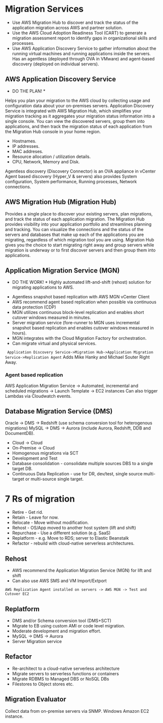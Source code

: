 # Migration Services


- Use AWS Migration Hub to discover and track the status of the application migration across AWS and partner solution.
- Use the AWS Cloud Adoption Readiness Tool (CART) to generate a migration assessment report to identify gaps in organizational skills and processes.
- Use AWS Application Discovery Service to gather information about the running virtual machines and running applications inside the servers. Has an agentless (deployed through OVA in VMware) and agent-based discovery (deployed on individual servers).

## AWS Application Discovery Service 
* DO THE PLAN! * 

Helps you plan your migration to the AWS cloud by collecting usage and configuration data about your on-premises servers. Application Discovery Service is integrated with AWS Migration Hub, which simplifies your migration tracking as it aggregates your migration status information into a single console. You can view the discovered servers, group them into applications, and then track the migration status of each application from the Migration Hub console in your home region.

- Hostnames.
- IP addresses.
- MAC addreses.
- Resource allocation / utilization details.
- CPU, Network, Memory and Disk.

Agentless discovery (Discovery Connector) is an OVA appliance in vCenter
Agent based discovery (Hyper_V & servers) also provides System configuration, System performance, Running processes, Network connections.

## AWS Migration Hub (Migration Hub) 

Provides a single place to discover your existing servers, plan migrations, and track the status of each application migration. The Migration Hub provides visibility into your application portfolio and streamlines planning and tracking. You can visualize the connections and the status of the servers and databases that make up each of the applications you are migrating, regardless of which migration tool you are using. Migration Hub gives you the choice to start migrating right away and group servers while migration is underway or to first discover servers and then group them into applications.

## Application Migration Service (MGN)
* DO THE WORK! *
Highly automated lift-and-shift (rehost) solution for migrating applications to AWS.

- Agentless snapshot based replication with AWS MGN vCenter Client
- AWS recommend agent based replication when possible via continuous data protection (CDP)
- MGN utilizes continuous block-level replication and enables short cutover windows measured in minutes.
- Server migration service (fore-runner to MGN uses incremental snapshot based replication and enables cutover windows measured in hours).
- MGN integrates with the Cloud Migration Factory for orchestration.
- Can migrate virtual and physical services.

```` Application Discovery Service->Migration Hub->Application Migration Service->Replication Agent````
Adds Mike Hanky and Michael Souter Right Away.

### Agent based replication

AWS Application Migration Service -> Automated, incremental and scheduled migrations -> Launch Template -> EC2 instances
Can also trigger Lambdas via Cloudwatch events.

## Database Migration Service (DMS)

Oracle -> DMS -> Redshift (use schema conversion tool for heterogenous migrations)
MySQL -> DMS -> Aurora (include Aurora, Redshift, DDB and DocumentDB).

- Cloud -> Cloud
- On-Premise -> Cloud
- Homogenous migrations via SCT
- Development and Test
- Database consolidation - consolidate multiple sources DBS to a single target DB.
- Continuous Data Replication - use for DR, dev/test, single source multi-target or multi-source single target.


# 7 Rs of migration

- Retire - Get rid.
- Retain - Leave for now.
- Relocate - Move without modification.
- Rehost - OS/App moved to another host system (lift and shift)
- Repurchase - Use a different solution (e.g. SaaS)
- Replatform - e.g. Move to RDS; server to Elastic Beanstalk
- Refactor - rebuild with cloud-native serverless architectures.


## Rehost

- AWS recommend the Application Migration Service (MGN) for lift and shift
- Can also use AWS SMS and VM Import/Extport

```` AWS Replication Agent installed on servers -> AWS MGN -> Test and Cutover EC2 ````

## Replatform

- DMS and/or Schema conversion tool (DMS+SCT)
- Migrate to EB using custom AMI or code level migration.
- Moderate development and migration effort.
- MySQL -> DMS -> Aurora
- Server Migration service

## Refactor

- Re-architect to a cloud-native serverless architecture
- Migrate servers to serverless functions or containers
- Migrate RDBMS to Managed DBS or NoSQL DBs
- Filestores to Object stores etc.

## Migration Evaluator

Collect data from on-premise servers via SNMP. Windows Amazon EC2 instance.
